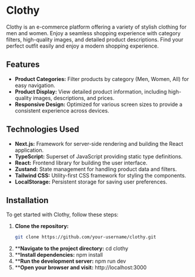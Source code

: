# Clothy
Clothy is an e-commerce platform offering a variety of stylish clothing for men and women. Enjoy a seamless shopping experience with category filters, high-quality images, and detailed product descriptions. Find your perfect outfit easily and enjoy a modern shopping experience.

## Features

- **Product Categories:** Filter products by category (Men, Women, All) for easy navigation.
- **Product Display:** View detailed product information, including high-quality images, descriptions, and prices.
- **Responsive Design:** Optimized for various screen sizes to provide a consistent experience across devices.

## Technologies Used

- **Next.js:** Framework for server-side rendering and building the React application.
- **TypeScript:** Superset of JavaScript providing static type definitions.
- **React:** Frontend library for building the user interface.
- **Zustand:** State management for handling product data and filters.
- **Tailwind CSS:** Utility-first CSS framework for styling the components.
- **LocalStorage:** Persistent storage for saving user preferences.

## Installation

To get started with Clothy, follow these steps:

1. **Clone the repository:**
   ```bash
   git clone https://github.com/your-username/clothy.git

2. ****Navigate to the project directory:**
   cd clothy
3.  ****Install dependencies:**
     npm install
4.  ****Run the development server:**
     npm run dev
5.  ****Open your browser and visit:**
     http://localhost:3000  
